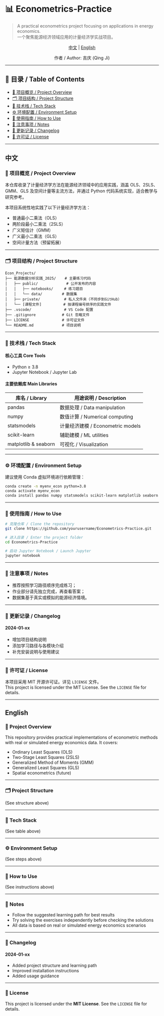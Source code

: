 # 📊 Econometrics-Practice

> A practical econometrics project focusing on applications in energy economics.  
> 一个聚焦能源经济领域应用的计量经济学实战项目。

<p align="center">
    <a href="#中文">中文</a> | <a href="#english">English</a>
</p>

<p align="center">
    作者 / Author: 吉庆 (Qing Ji)
</p>

---

## 🧭 目录 / Table of Contents

- [📌 项目概览 / Project Overview](#项目概览--project-overview)
- [🗂 项目结构 / Project Structure](#项目结构--project-structure)
- [🧰 技术栈 / Tech Stack](#技术栈--tech-stack)
- [⚙️ 环境配置 / Environment Setup](#环境配置--environment-setup)
- [🚀 使用指南 / How to Use](#使用指南--how-to-use)
- [📌 注意事项 / Notes](#注意事项--notes)
- [📝 更新记录 / Changelog](#更新记录--changelog)
- [📄 许可证 / License](#许可证--license)

---

## 中文

### 📌 项目概览 / Project Overview

本仓库收录了计量经济学方法在能源经济领域中的应用实践，涵盖 OLS、2SLS、GMM、GLS 及空间计量等主流方法，并通过 Python 代码系统实现，适合教学与研究参考。

本项目系统性地实践了以下计量经济学方法：

- 普通最小二乘法（OLS）  
- 两阶段最小二乘法（2SLS）  
- 广义矩估计（GMM）  
- 广义最小二乘法（GLS）  
- 空间计量方法（预留拓展）

---

### 🗂 项目结构 / Project Structure

```tree
Econ_Projects/
├── 能源数据分析实践_2025/    # 主要练习代码
│   ├── public/             # 公开发布的内容
│   │   ├── notebooks/     # 练习题目
│   │   └── data/         # 数据集
│   ├── private/           # 私人文件夹（不同步到GitHub）
│   └── [课程文件]          # 按课程编号排序的实践文件
├── .vscode/               # VS Code 配置
├── .gitignore            # Git 忽略文件
├── LICENSE               # 许可证文件
└── README.md             # 项目说明
```
---

### 🧰 技术栈 / Tech Stack

#### 核心工具 Core Tools
- Python ≥ 3.8
- Jupyter Notebook / Jupyter Lab

#### 主要依赖库 Main Libraries

| 库名 / Library      | 用途说明 / Description            |
|---------------------|-----------------------------------|
| pandas              | 数据处理 / Data manipulation      |
| numpy               | 数值计算 / Numerical computing    |
| statsmodels         | 计量经济建模 / Econometric models |
| scikit-learn        | 辅助建模 / ML utilities           |
| matplotlib & seaborn| 可视化 / Visualization            |

---


### ⚙️ 环境配置 / Environment Setup

建议使用 Conda 虚拟环境进行依赖管理：

```bash
conda create -n myenv_econ python=3.8
conda activate myenv_econ
conda install pandas numpy statsmodels scikit-learn matplotlib seaborn jupyter
```

---

### 🚀 使用指南 / How to Use

```bash
# 克隆仓库 / Clone the repository
git clone https://github.com/yourusername/Econometrics-Practice.git

# 进入目录 / Enter the project folder
cd Econometrics-Practice

# 启动 Jupyter Notebook / Launch Jupyter
jupyter notebook
```

---

### 📌 注意事项 / Notes

- 推荐按照学习路径顺序完成练习；
- 作业部分请先独立完成，再查看答案；
- 数据集基于真实或模拟的能源经济情境。

---

### 📝 更新记录 / Changelog

#### 2024-01-xx
- 增加项目结构说明  
- 添加学习路径与各模块介绍  
- 补充安装说明与使用建议

---

### 📄 许可证 / License

本项目采用 MIT 开源许可证。详见 `LICENSE` 文件。  
This project is licensed under the MIT License. See the `LICENSE` file for details.

---

## English

### 📌 Project Overview

This repository provides practical implementations of econometric methods with real or simulated energy economics data. It covers:

- Ordinary Least Squares (OLS)  
- Two-Stage Least Squares (2SLS)  
- Generalized Method of Moments (GMM)  
- Generalized Least Squares (GLS)  
- Spatial econometrics (future)

---

### 🗂 Project Structure

(See structure above)

---

### 🧰 Tech Stack

(See table above)

---


### ⚙️ Environment Setup

(See steps above)

---

### 🚀 How to Use

(See instructions above)

---

### 📌 Notes

- Follow the suggested learning path for best results  
- Try solving the exercises independently before checking the solutions  
- All data is based on real or simulated energy economics scenarios

---

### 📝 Changelog

#### 2024-01-xx
- Added project structure and learning path  
- Improved installation instructions  
- Added usage guidance

---

### 📄 License

This project is licensed under the **MIT License**. See the `LICENSE` file for details.
